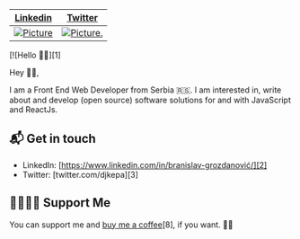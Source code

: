 <div align="center">
  <table border="0" cellspacing="0" cellpadding="0">
    <thead>
      <tr>
        <th>
          <strong><a href="https://www.linkedin.com/in/branislav-grozdanović">Linkedin</a></strong>
        </th>
        <th>
          <strong><a href="twitter.com/djkepa">Twitter</a></strong>
        </th>
      </tr>
    </thead>
    <tbody>
      <tr>
        <td>
          <a href="https://github.com/djkepa/">
            <img
              alt="Picture"
              src="https://media.giphy.com/media/zgduo4kWRRDVK/giphy.gif"
            />
          </a>
        </td>
        <td>
          <a href="https://github.com/djkepa/">
            <img
              alt="Picture."
              src="https://media.giphy.com/media/XKNDxCTLwpDElXn7LF/giphy.gif"
            />
          </a>
        </td>
      </tr>
    </tbody>
  </table>
</div>

[![Hello 👋🏻][1]

Hey 👋🏻,

I am a Front End Web Developer from Serbia 🇷🇸. I am interested in, write about and develop (open source) software solutions for and with JavaScript and ReactJs.

## 📬 Get in touch

- LinkedIn: [https://www.linkedin.com/in/branislav-grozdanović/][2]
- Twitter: [twitter.com/djkepa][3]

## 🤜🏻🤛🏻 Support Me

You can support me and [buy me a coffee](https://www.buymeacoffee.com/kepa)[8], if you want. 🙏🏻
